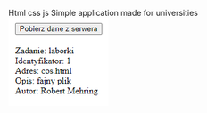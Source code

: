Html css js
Simple application made for universities
![Screenshot 1](readme__pic/b8b5f05604a78ab093dde1d91f899bca.png)
